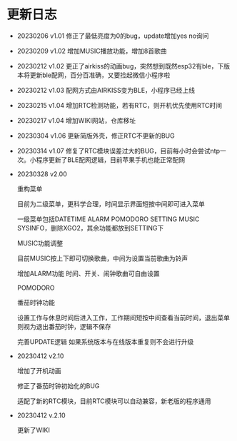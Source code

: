 # 更新日志

- 20230206 v1.01 修正了最低亮度为0的bug，update增加yes no询问

- 20230209 v1.02 增加MUSIC播放功能，增加8首歌曲

- 20230212 v1.02 更正了airkiss的动画bug，突然想到既然esp32有ble，下版本将更新ble配网，百分百准确，又要捡起微信小程序啦

- 20230212 v1.03 配网方式由AIRKISS变为BLE，小程序已经上线

- 20230215 v1.04 增加RTC检测功能，若有RTC，则开机优先使用RTC时间

- 20230217 v1.04 增加WIKI网站，仓库移址

- 20230304 v1.06 更新简版外壳，修正RTC不更新的BUG

- 20230314 v1.07 修复了RTC模块误差过大的BUG，目前每小时会尝试ntp一次。小程序更新了BLE配网逻辑，目前苹果手机也能正常配网

- 20230328 v2.00 

  重构菜单  

  目前为二级菜单，更科学合理，时间显示界面短按中间即可进入菜单

  一级菜单包括DATETIME ALARM POMODORO SETTING MUSIC SYSINFO，删除XGO2，其余功能都放到SETTING下

  MUSIC功能调整

  目前MUSIC按上下即可切换歌曲，中间为设置当前歌曲为铃声

  增加ALARM功能  时间、开关、闹钟歌曲可自由设置

  POMODORO

  番茄时钟功能

  设置工作与休息时间后进入工作，工作期间短按中间查看当前时间，退出菜单则视为退出番茄时钟，逻辑不保存

  完善UPDATE逻辑 如果系统版本与在线版本重复则不会进行升级

- 20230412 v2.10 
  
  增加了开机动画
  
  修正了番茄时钟初始化的BUG
  
  适配了新的RTC模块，目前RTC模块可以自动兼容，新老版的程序通用
  
- 20230412 v.2.10

  更新了WIKI